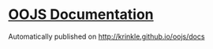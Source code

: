 [OOJS Documentation](http://krinkle.github.io/oojs/docs/)
=================

Automatically published on http://krinkle.github.io/oojs/docs
